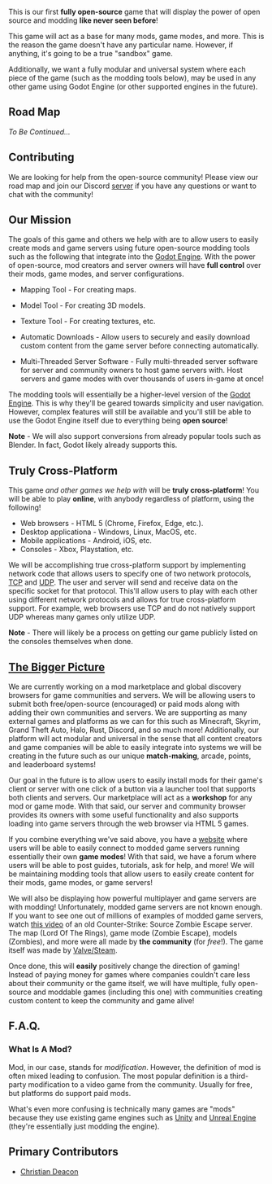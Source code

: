 This is our first **fully open-source** game that will display the power of open source and modding **like never seen before**!

This game will act as a base for many mods, game modes, and more. This is the reason the game doesn't have any particular name. However, if anything, it's going to be a true "sandbox" game.

Additionally, we want a fully modular and universal system where each piece of the game (such as the modding tools below), may be used in any other game using Godot Engine (or other supported engines in the future).

## Road Map
*To Be Continued...*

## Contributing
We are looking for help from the open-source community! Please view our road map and join our Discord [server](https://discord.moddingcommunity.com/) if you have any questions or want to chat with the community!

## Our Mission
The goals of this game and others we help with are to allow users to easily create mods and game servers using future open-source modding tools such as the following that integrate into the [Godot Engine](http://godotengine.org/). With the power of open-source, mod creators and server owners will have **full control** over their mods, game modes, and server configurations.

* Mapping Tool - For creating maps.
* Model Tool - For creating 3D models.
* Texture Tool - For creating textures, etc.

* Automatic Downloads - Allow users to securely and easily download custom content from the game server before connecting automatically.
* Multi-Threaded Server Software - Fully multi-threaded server software for server and community owners to host game servers with. Host servers and game modes with over thousands of users in-game at once!

The modding tools will essentially be a higher-level version of the [Godot Engine](http://godotengine.org/). This is why they'll be geared towards simplicity and user navigation. However, complex features will still be available and you'll still be able to use the Godot Engine itself due to everything being **open source**!

**Note** - We will also support conversions from already popular tools such as Blender. In fact, Godot likely already supports this.

## Truly Cross-Platform
This game *and other games we help with* will be **truly cross-platform**! You will be able to play **online**, with anybody regardless of platform, using the following!

* Web browsers - HTML 5 (Chrome, Firefox, Edge, etc.).
* Desktop applicationa - Windows, Linux, MacOS, etc.
* Mobile applications - Android, iOS, etc.
* Consoles - Xbox, Playstation, etc.

We will be accomplishing true cross-platform support by implementing network code that allows users to specify one of two network protocols, [TCP](https://www.fortinet.com/resources/cyberglossary/tcp-ip) and [UDP](https://en.wikipedia.org/wiki/User_Datagram_Protocol). The user and server will send and receive data on the specific socket for that protocol. This'll allow users to play with each other using different network protocols and allows for true cross-platform support. For example, web browsers use TCP and do not natively support UDP whereas many games only utilize UDP. 

**Note** - There will likely be a process on getting our game publicly listed on the consoles themselves when done.

## [The Bigger Picture](https://moddingcommunity.com/about)
We are currently working on a mod marketplace and global discovery browsers for game communities and servers. We will be allowing users to submit both free/open-source (encouraged) or paid mods along with adding their own communities and servers. We are supporting as many external games and platforms as we can for this such as Minecraft, Skyrim, Grand Theft Auto, Halo, Rust, Discord, and so much more! Additionally, our platform will act modular and universal in the sense that all content creators and game companies will be able to easily integrate into systems we will be creating in the future such as our unique **match-making**, arcade, points, and leaderboard systems!

Our goal in the future is to allow users to easily install mods for their game's client or server with one click of a button via a launcher tool that supports both clients and servers. Our marketplace will act as a **workshop** for any mod or game mode. With that said, our server and community browser provides its owners with some useful functionality and also supports loading into game servers through the web browser via HTML 5 games.

If you combine everything we've said above, you have a [website](https://moddingcommunity.com/) where users will be able to easily connect to modded game servers running essentially their own **game modes**! With that said, we have a forum where users will be able to post guides, tutorials, ask for help, and more! We will be maintaining modding tools that allow users to easily create content for their mods, game modes, or game servers!

We will also be displaying how powerful multiplayer and game servers are with modding! Unfortunately, modded game servers are not known enough. If you want to see one out of millions of examples of modded game servers, watch [this video](https://www.youtube.com/watch?v=mW4EhWVaxVw) of an old Counter-Strike: Source Zombie Escape server. The map (Lord Of The Rings), game mode (Zombie Escape), models (Zombies), and more were all made by **the community** (for *free*!). The game itself was made by [Valve/Steam](http://valvesoftware.com/).

Once done, this will **easily** positively change the direction of gaming! Instead of paying money for games where companies couldn't care less about their community or the game itself, we will have multiple, fully open-source and moddable games (including this one) with communities creating custom content to keep the community and game alive!

## F.A.Q.
### What Is A Mod?
Mod, in our case, stands for *modification*. However, the definition of mod is often mixed leading to confusion. The most popular definition is a third-party modification to a video game from the community. Usually for free, but platforms do support paid mods.

What's even more confusing is technically many games are "mods" because they use existing game engines such as [Unity](https://unity.com/) and [Unreal Engine](https://www.unrealengine.com/en-US) (they're essentially just modding the engine). 

## Primary Contributors
* [Christian Deacon](https://github.com/)
